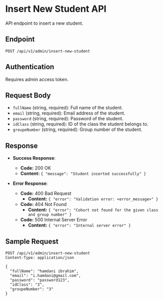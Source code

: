 # Insert New Student API

API endpoint to insert a new student.

## Endpoint

`POST /api/v1/admin/insert-new-student`

## Authentication

Requires admin access token.

## Request Body

- `fullName` (string, required): Full name of the student.
- `email` (string, required): Email address of the student.
- `password` (string, required): Password of the student.
- `idClass` (string, required): ID of the class the student belongs to.
- `groupeNumber` (string, required): Group number of the student.

## Response

- **Success Response**: 
  - **Code:** 200 OK
  - **Content:** `{ "message": "Student inserted successfully" }`
  
- **Error Response**:
  - **Code:** 400 Bad Request
    - **Content:** `{ "error": "Validation error: <error_message>" }`
  - **Code:** 404 Not Found
    - **Content:** `{ "error": "Cohort not found for the given class and group number" }`
  - **Code:** 500 Internal Server Error
    - **Content:** `{ "error": "Internal server error" }`

## Sample Request

```http
POST /api/v1/admin/insert-new-student
Content-Type: application/json

{
  "fullName": "hamdani ibrahim",
  "email": "i.hamdani@gmail.com",
  "password": "password123",
  "idClass": "3",
  "groupeNumber": "3"
}
